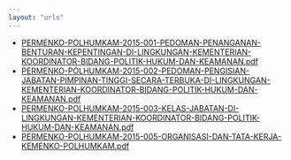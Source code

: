 ```yaml
---
layout: "urls"
---
```

* [PERMENKO-POLHUMKAM-2015-001-PEDOMAN-PENANGANAN-BENTURAN-KEPENTINGAN-DI-LINGKUNGAN-KEMENTERIAN-KOORDINATOR-BIDANG-POLITIK-HUKUM-DAN-KEAMANAN.pdf](PERMENKO-POLHUMKAM-2015-001-PEDOMAN-PENANGANAN-BENTURAN-KEPENTINGAN-DI-LINGKUNGAN-KEMENTERIAN-KOORDINATOR-BIDANG-POLITIK-HUKUM-DAN-KEAMANAN.pdf)
* [PERMENKO-POLHUMKAM-2015-002-PEDOMAN-PENGISIAN-JABATAN-PIMPINAN-TINGGI-SECARA-TERBUKA-DI-LINGKUNGAN-KEMENTERIAN-KOORDINATOR-BIDANG-POLITIK-HUKUM-DAN-KEAMANAN.pdf](PERMENKO-POLHUMKAM-2015-002-PEDOMAN-PENGISIAN-JABATAN-PIMPINAN-TINGGI-SECARA-TERBUKA-DI-LINGKUNGAN-KEMENTERIAN-KOORDINATOR-BIDANG-POLITIK-HUKUM-DAN-KEAMANAN.pdf)
* [PERMENKO-POLHUMKAM-2015-003-KELAS-JABATAN-DI-LINGKUNGAN-KEMENTERIAN-KOORDINATOR-BIDANG-POLITIK-HUKUM-DAN-KEAMANAN.pdf](PERMENKO-POLHUMKAM-2015-003-KELAS-JABATAN-DI-LINGKUNGAN-KEMENTERIAN-KOORDINATOR-BIDANG-POLITIK-HUKUM-DAN-KEAMANAN.pdf)
* [PERMENKO-POLHUMKAM-2015-005-ORGANISASI-DAN-TATA-KERJA-KEMENKO-POLHUMKAM.pdf](PERMENKO-POLHUMKAM-2015-005-ORGANISASI-DAN-TATA-KERJA-KEMENKO-POLHUMKAM.pdf)
